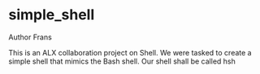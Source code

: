 # simple_shell
Author Frans

  This is an ALX collaboration project on Shell. 
  We were tasked to create a simple shell that mimics the Bash shell. Our shell shall be called hsh
